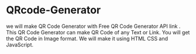 # QRcode-Generator
we will make QR Code Generator with Free QR Code Generator API link . This QR Code Generator can make QR Code of any Text or Link. You will get the QR Code in Image format. We will make it using HTML CSS and JavaScript.
